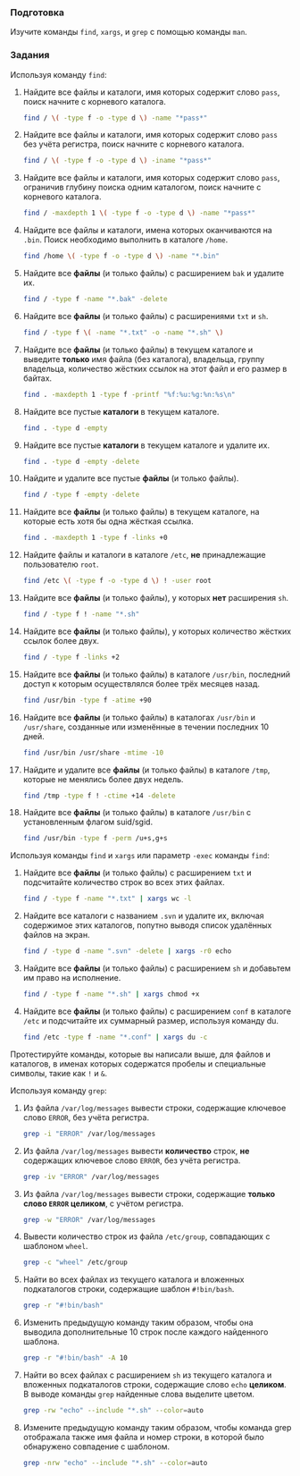 ### Подготовка

Изучите команды `find`, `xargs`, и `grep` с помощью команды `man`.

### Задания

Используя команду `find`:

1. Найдите все файлы и каталоги, имя которых содержит слово `pass`, поиск начните с корневого каталога.

   ```sh
   find / \( -type f -o -type d \) -name "*pass*"
   ```

1. Найдите все файлы и каталоги, имя которых содержит слово `pass` без учёта регистра, поиск начните с корневого каталога.

   ```sh
   find / \( -type f -o -type d \) -iname "*pass*"
   ```

1. Найдите все файлы и каталоги, имя которых содержит слово `pass`, ограничив глубину поиска одним каталогом, поиск начните с корневого каталога.

   ```sh
   find / -maxdepth 1 \( -type f -o -type d \) -name "*pass*"
   ```

1. Найдите все файлы и каталоги, имена которых оканчиваются на `.bin`. Поиск необходимо выполнить в каталоге `/home`.

   ```sh
   find /home \( -type f -o -type d \) -name "*.bin"
   ```

1. Найдите все **файлы** (и только файлы) с расширением `bak` и удалите их.

   ```sh
   find / -type f -name "*.bak" -delete
   ```

1. Найдите все **файлы** (и только файлы) с расширениями `txt` и `sh`.

   ```sh
   find / -type f \( -name "*.txt" -o -name "*.sh" \)
   ```

1. Найдите все **файлы** (и только файлы) в текущем каталоге и выведите **только** имя файла (без каталога), владельца, группу владельца, количество жёстких ссылок на этот файл и его размер в байтах.

   ```sh
   find . -maxdepth 1 -type f -printf "%f:%u:%g:%n:%s\n"
   ```

1. Найдите все пустые **каталоги** в текущем каталоге.

   ```sh
   find . -type d -empty
   ```

1. Найдите все пустые **каталоги** в текущем каталоге и удалите их.

   ```sh
   find . -type d -empty -delete
   ```

1. Найдите и удалите все пустые **файлы** (и только файлы).

   ```sh
   find / -type f -empty -delete
   ```

1. Найдите все **файлы** (и только файлы) в текущем каталоге, на которые есть хотя бы одна жёсткая ссылка.

   ```sh
   find . -maxdepth 1 -type f -links +0
   ```

1. Найдите файлы и каталоги в каталоге `/etc`, **не** принадлежащие пользователю `root`.

   ```sh
   find /etc \( -type f -o -type d \) ! -user root
   ```

1. Найдите все **файлы** (и только файлы), у которых **нет** расширения `sh`.

   ```sh
   find / -type f ! -name "*.sh"
   ```

1. Найдите все **файлы** (и только файлы), у которых количество жёстких ссылок более двух.

   ```sh
   find / -type f -links +2
   ```

1. Найдите все **файлы** (и только файлы) в каталоге `/usr/bin`, последний доступ к которым осуществлялся более трёх месяцев назад.

   ```sh
   find /usr/bin -type f -atime +90
   ```

1. Найдите все **файлы** (и только файлы) в каталогах `/usr/bin` и `/usr/share`, созданные или изменённые в течении последних 10 дней.

   ```sh
   find /usr/bin /usr/share -mtime -10
   ```

1. Найдите и удалите все **файлы** (и только файлы) в каталоге `/tmp`, которые не менялись более двух недель.

   ```sh
   find /tmp -type f ! -ctime +14 -delete
   ```

1. Найдите все **файлы** (и только файлы) в каталоге `/usr/bin` с установленным флагом suid/sgid.

   ```sh
   find /usr/bin -type f -perm /u+s,g+s
   ```

Используя команды `find` и `xargs` или параметр `-exec` команды `find`:

1. Найдите все **файлы** (и только файлы) с расширением `txt` и подсчитайте количество строк во всех этих файлах.

   ```sh
   find / -type f -name "*.txt" | xargs wc -l
   ```

1. Найдите все каталоги с названием `.svn` и удалите их, включая содержимое этих каталогов, попутно выводя список удалённых файлов на экран.

   ```sh
   find / -type d -name ".svn" -delete | xargs -r0 echo
   ```

1. Найдите все **файлы** (и только файлы) с расширением `sh` и добавьтем им право на исполнение.

   ```sh
   find / -type f -name "*.sh" | xargs chmod +x
   ```

1. Найдите все **файлы** (и только файлы) с расширением `conf` в каталоге `/etc` и подсчитайте их суммарный размер, используя команду du.

   ```sh
   find /etc -type f -name "*.conf" | xargs du -c
   ```

Протестируйте команды, которые вы написали выше, для файлов и каталогов, в именах которых содержатся пробелы и специальные символы, такие как `!` и `&`.

Используя команду `grep`:

1. Из файла `/var/log/messages` вывести строки, содержащие ключевое слово `ERROR`, без учёта регистра.

   ```sh
   grep -i "ERROR" /var/log/messages
   ```

1. Из файла `/var/log/messages` вывести **количество** строк, **не** содержащих ключевое слово `ERROR`, без учёта регистра.

   ```sh
   grep -iv "ERROR" /var/log/messages
   ```

1. Из файла `/var/log/messages` вывести строки, содержащие **только слово `ERROR` целиком**, с учётом регистра.

   ```sh
   grep -w "ERROR" /var/log/messages
   ```

1. Вывести количество строк из файла `/etc/group`, совпадающих с шаблоном `wheel`.

   ```sh
   grep -c "wheel" /etc/group
   ```

1. Найти во всех файлах из текущего каталога и вложенных подкаталогов строки, содержащие шаблон `#!bin/bash`.

   ```sh
   grep -r "#!bin/bash"
   ```

1. Изменить предыдущую команду таким образом, чтобы она выводила дополнительные 10 строк после каждого найденного шаблона.

   ```sh
   grep -r "#!bin/bash" -A 10
   ```

1. Найти во всех файлах с расширением `sh` из текущего каталога и вложенных подкаталогов строки, содержащие слово `echo` **целиком**. В выводе команды `grep` найденные слова выделите цветом.

   ```sh
   grep -rw "echo" --include "*.sh" --color=auto
   ```

1. Измените предыдущую команду таким образом, чтобы команда grep отображала также имя файла и номер строки, в которой было обнаружено совпадение с шаблоном.

   ```sh
   grep -nrw "echo" --include "*.sh" --color=auto
   ```